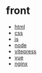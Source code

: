 # front


- [html]()
- [css]()
- [js](./js/index)
- [node](./node/index)
- [vitepress](vitepress/index.md)
- [vue]()
- [nginx](./nginx/index.md)
